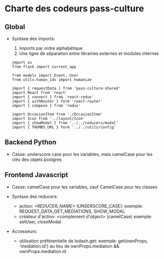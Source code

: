 # Charte des codeurs pass-culture

## Global

  - Syntaxe des imports:

      1. Imports par ordre alphabétique
      2. Une ligne de séparation entre librairies externes et modules internes


      ```
      import os
      from flask import current_app

      from models import Event, User
      from utils.human_ids import humanize
      ```

      ```
      import { requestData } from 'pass-culture-shared'
      import React from 'react'
      import { connect } from 'react-redux'
      import { withRouter } form 'react-router'
      import { compose } from 'redux'

      import OccasionItem from './OccasionItem'
      import Icon from '../layout/Icon'
      import { showModal } from '../../reducers/modal'
      import { THUMBS_URL } form '../../utils/config'
      ```

## Backend Python

  - Casse: underscore case pour les variables, mais camelCase pour les clés des objets postgres

## Frontend Javascript

  - Casse: camelCase pour les variables, sauf CamelCase pour les classes

  - Syntaxe des reducers:
    * action: <VERBE>_<REDUCER_NAME>_<COMPLEMENT D OBJECT> (UNSERSCORE_CASE):
      exemple: REQUEST_DATA_GET_MEDIATIONS, SHOW_MODAL
    * créateur d'action: <verbe><reducerName><complement d'object> (camelCase)
      exemple: setUser, closeModal

  - Accesseurs:
    * utilisation préférentielle de lodash.get:
      exemple: get(ownProps, 'mediation.id') au lieu de ownProps.mediation && ownProps.mediation.id
